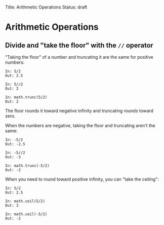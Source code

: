Title: Arithmetic Operations
Status: draft

# Arithmetic Operations 

## Divide and "take the floor" with the `//` operator

"Taking the floor" of a number and truncating it are the same for positive numbers:  

```
In: 5/2
Out: 2.5

In: 5//2
Out: 2

In: math.trunc(5/2)
Out: 2

```

The floor rounds it toward negative infinity and truncating rounds toward zero.

When the numbers are negative, taking the floor and truncating aren't the same:

```
In: -5/2
Out: -2.5

In: -5//2
Out: -3

In: math.trunc(-5/2)
Out: -2

```

When you need to round toward positive infinity, you can "take the ceiling":

```
In: 5/2
Out: 2.5

In: math.ceil(5/2)
Out: 3

In: math.ceil(-5/2)
Out: -2

```